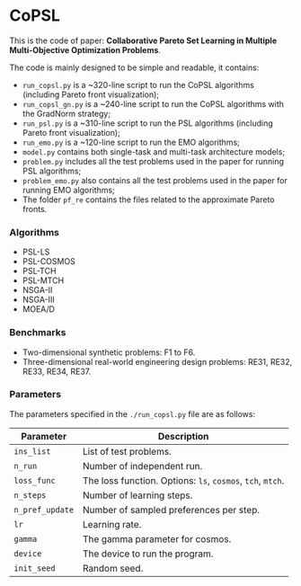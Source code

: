 # CoPSL

This is the code of paper: **Collaborative Pareto Set Learning in Multiple Multi-Objective Optimization Problems**.

The code is mainly designed to be simple and readable, it contains:

- `run_copsl.py` is a ~320-line script to run the CoPSL algorithms (including Pareto front visualization);
- `run_copsl_gn.py` is a ~240-line script to run the CoPSL algorithms with the GradNorm strategy;
- `run_psl.py` is a ~310-line script to run the PSL algorithms (including Pareto front visualization);
- `run_emo.py` is a ~120-line script to run the EMO algorithms;
- `model.py` contains both single-task and multi-task architecture models;
- `problem.py` includes all the test problems used in the paper for running PSL algorithms;
- `problem_emo.py` also contains all the test problems used in the paper for running EMO algorithms;
- The folder `pf_re` contains the files related to the approximate Pareto fronts.

### Algorithms

- PSL-LS
- PSL-COSMOS
- PSL-TCH
- PSL-MTCH
- NSGA-II
- NSGA-III
- MOEA/D

### Benchmarks

- Two-dimensional synthetic problems: F1 to F6.
- Three-dimensional real-world engineering design problems: RE31, RE32, RE33, RE34, RE37.

### Parameters

[//]: # (The following arguments to the `./run_copsl.py` file control the important parameters of the experiment.)
The parameters specified in the `./run_copsl.py` file are as follows:

| Parameter           | Description                                                |
|---------------------|------------------------------------------------------------|
| `ins_list`          | List of test problems.                                     |
| `n_run`             | Number of independent run.                                 |
| `loss_func`         | The loss function. Options: `ls`, `cosmos`, `tch`, `mtch`. |
| `n_steps`           | Number of learning steps.                                  |
| `n_pref_update`     | Number of sampled preferences per step.                    |
| `lr`                | Learning rate.                                             |
| `gamma`             | The gamma parameter for cosmos.                            |
| `device`            | The device to run the program.                             |
| `init_seed`         | Random seed.                                               |
